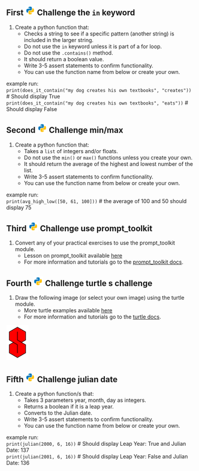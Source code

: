 ## First ![python.png](https://github.com/python-can-define-radio/python-course/blob/main/resources/misc/python.png?raw=true)   Challenge the `in` keyword

1. Create a python function that:
   - Checks a string to see if a specific pattern (another string) is included in the larger string.
   - Do not use the `in` keyword unless it is part of a for loop.
   - Do not use the `.contains()` method.
   - It should return a boolean value.
   - Write 3-5 assert statements to confirm functionality.
   - You can use the function name from below or create your own.

example run:  
`print(does_it_contain("my dog creates his own textbooks", "creates"))`  # Should display True  
`print(does_it_contain("my dog creates his own textbooks", "eats"))`  # Should display False

## Second ![python.png](https://github.com/python-can-define-radio/python-course/blob/main/resources/misc/python.png?raw=true) Challenge min/max

1. Create a python function that:
   - Takes a `list` of integers and/or floats.
   - Do not use the `min()` or `max()` functions unless you create your own.
   - It should return the average of the highest and lowest number of the list.
   - Write 3-5 assert statements to confirm functionality.
   - You can use the function name from below or create your own.

example run:  
`print(avg_high_low([50, 61, 100]))`   # the average of 100 and 50 should display 75

## Third ![python.png](https://github.com/python-can-define-radio/python-course/blob/main/resources/misc/python.png?raw=true) Challenge use prompt_toolkit


1. Convert any of your practical exercises to use the prompt_toolkit module.
   - Lesson on prompt_toolkit available [here](https://github.com/python-can-define-radio/python-course/blob/main/classroom_activities/Ch02_Advanced/02_prompt_toolkit.md)
   - For more information and tutorials go to the [prompt_toolkit docs](https://python-prompt-toolkit.readthedocs.io/en/master/pages/getting_started.html#getting-started).

## Fourth ![python.png](https://github.com/python-can-define-radio/python-course/blob/main/resources/misc/python.png?raw=true) Challenge turtle s challenge


1. Draw the following image (or select your own image) using the turtle module.
   - More turtle examples available [here](https://github.com/python-can-define-radio/python-course/tree/main/classroom_activities/Ch03_Misc_examples/turtle_ex)
   - For more information and tutorials go to the [turtle docs](https://docs.python.org/3/library/turtle.html).

![python.png](https://github.com/python-can-define-radio/python-course/blob/main/resources/misc/s_challenge.png?raw=true)

## Fifth ![python.png](https://github.com/python-can-define-radio/python-course/blob/main/resources/misc/python.png?raw=true) Challenge julian date


1. Create a python function/s that:
   - Takes 3 parameters year, month, day as integers.
   - Returns a boolean if it is a leap year.
   - Converts to the Julian date.
   - Write 3-5 assert statements to confirm functionality.
   - You can use the function name from below or create your own.

example run:  
`print(julian(2000, 6, 16))`  # Should display Leap Year: True and Julian Date: 137  
`print(julian(2001, 6, 16))`  # Should display Leap Year: False and Julian Date: 136
